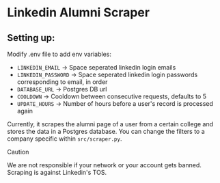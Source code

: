 # Linkedin Alumni Scraper

## Setting up:

Modify .env file to add env variables:

- `LINKEDIN_EMAIL` -> Space seperated linkedin login emails
- `LINKEDIN_PASSWORD` -> Space seperated linkedin login passwords corresponding to email, in order
- `DATABASE_URL` -> Postgres DB url
- `COOLDOWN` -> Cooldown between consecutive requests, defaults to 5
- `UPDATE_HOURS` -> Number of hours before a user's record is processed again

Currently, it scrapes the alumni page of a user from a certain college and stores the data in a Postgres database. You can change the filters to a company specific within `src/scraper.py`.

> [!CAUTION]
> We are not responsible if your network or your account gets banned. Scraping is against Linkedin's TOS.
